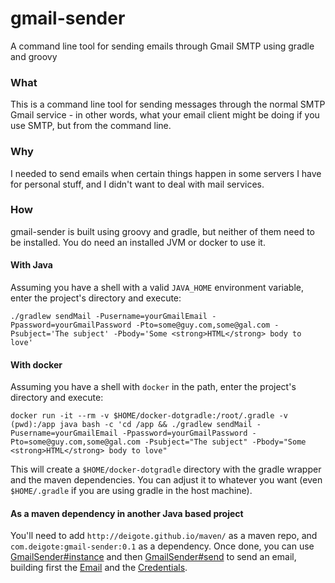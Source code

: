 # gmail-sender
A command line tool for sending emails through Gmail SMTP using gradle and groovy

### What

This is a command line tool for sending messages through the normal SMTP Gmail service - in other words, what your email client might be doing if you use SMTP, but from the command line.

### Why

I needed to send emails when certain things happen in some servers I have for personal stuff, and I didn't want to deal with mail services.

### How

gmail-sender is built using groovy and gradle, but neither of them need to be installed. You do need an installed JVM or docker to use it.

#### With Java

Assuming you have a shell with a valid ```JAVA_HOME``` environment variable, enter the project's directory and execute:

```./gradlew sendMail -Pusername=yourGmailEmail -Ppassword=yourGmailPassword -Pto=some@guy.com,some@gal.com -Psubject='The subject' -Pbody='Some <strong>HTML</strong> body to love'```

#### With docker

Assuming you have a shell with ```docker``` in the path, enter the project's directory and execute:

```docker run -it --rm -v $HOME/docker-dotgradle:/root/.gradle -v (pwd):/app java bash -c 'cd /app && ./gradlew sendMail -Pusername=yourGmailEmail -Ppassword=yourGmailPassword -Pto=some@guy.com,some@gal.com -Psubject="The subject" -Pbody="Some <strong>HTML</strong> body to love"```

This will create a ```$HOME/docker-dotgradle``` directory with the gradle wrapper and the maven dependencies. You can adjust it to whatever you want (even ```$HOME/.gradle``` if you are using gradle in the host machine).

#### As a maven dependency in another Java based project

You'll need to add `http://deigote.github.io/maven/` as a maven repo, and `com.deigote:gmail-sender:0.1` as a dependency. Once done, you can use [GmailSender#instance]( https://github.com/deigote/gmail-sender/blob/master/src/main/groovy/com/deigote/gmailSender/GmailSender.groovy) and then [GmailSender#send](https://github.com/deigote/gmail-sender/blob/master/src/main/groovy/com/deigote/gmailSender/GmailSender.groovy#L27) to send an email, building first the [Email](https://github.com/deigote/gmail-sender/blob/master/src/main/groovy/com/deigote/gmailSender/Email.groovy) and the [Credentials](https://github.com/deigote/gmail-sender/blob/master/src/main/groovy/com/deigote/gmailSender/Credentials.groovy).


